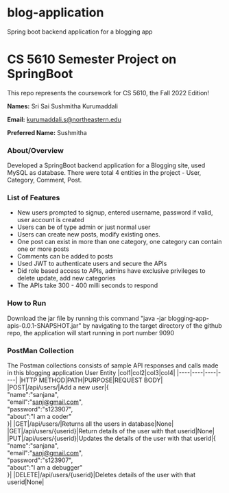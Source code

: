 # blog-application
Spring boot backend application for a blogging app
# CS 5610 Semester Project on SpringBoot 

This repo represents the coursework for CS 5610, the Fall 2022 Edition!

**Names:** Sri Sai Sushmitha Kurumaddali 
                   
**Email:**   kurumaddali.s@northeastern.edu

**Preferred Name:** Sushmitha


### About/Overview
Developed a SpringBoot backend application for a Blogging site, used MySQL as database. There were total 4 entities in the project - User, Category, Comment, Post.

### List of Features
- New users prompted to signup, entered username, password if valid, user account is created
- Users can be of type admin or just normal user
- Users can create new posts, modify existing ones.
- One post can exist in more than one category, one category can contain one or more posts
- Comments can be added to posts
- Used JWT to authenticate users and secure the APIs
- Did role based access to APIs, admins have exclusive privileges to delete update, add new categories
- The APIs take 300 - 400 milli seconds to respond
  
### How to Run
Download the jar file by running this command "java -jar blogging-app-apis-0.0.1-SNAPSHOT.jar" by navigating to the target directory of the github repo, the application will start running in port number 9090

### PostMan Collection
The Postman collections consists of sample API responses and calls made in this blogging application
User Entity
|col1|col2|col3|col4|
|----|----|----|----|
|HTTP METHOD|PATH|PURPOSE|REQUEST BODY|
|POST|/api/users/|Add a new user|{</br>
    "name":"sanjana",</br>
    "email":"sanj@gmail.com",</br>
    "password":"s123907",</br>
    "about":"I am a coder"</br>
}|
|GET|/api/users/|Returns all the users in database|None|
|GET|/api/users/{userid}|Return details of the user with that userid|None|
|PUT|/api/users/{userid}|Updates the details of the user with that userid|{</br>
    "name":"sanjana",</br>
    "email":"sanj@gmail.com",</br>
    "password":"s123907",</br>
    "about":"I am a debugger"</br>
}|
|DELETE|/api/users/{userid}|Deletes details of the user with that userid|None|
